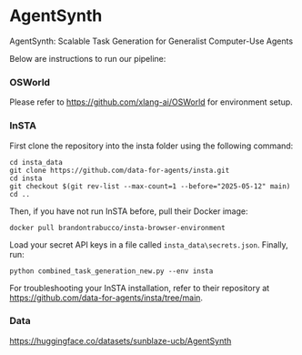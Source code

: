 # AgentSynth
AgentSynth: Scalable Task Generation for Generalist Computer-Use Agents

Below are instructions to run our pipeline:

### OSWorld

Please refer to https://github.com/xlang-ai/OSWorld for environment setup.

### InSTA

First clone the repository into the insta folder using the following command:
```
cd insta_data
git clone https://github.com/data-for-agents/insta.git
cd insta
git checkout $(git rev-list --max-count=1 --before="2025-05-12" main)
cd ..
```
Then, if you have not run InSTA before, pull their Docker image:
```
docker pull brandontrabucco/insta-browser-environment
```
Load your secret API keys in a file called `insta_data\secrets.json`. Finally, run:
```
python combined_task_generation_new.py --env insta
```
For troubleshooting your InSTA installation, refer to their repository at https://github.com/data-for-agents/insta/tree/main.


### Data
https://huggingface.co/datasets/sunblaze-ucb/AgentSynth
